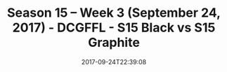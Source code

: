 ---
title: Season 15 – Week 3 (September 24, 2017) - DCGFFL - S15 Black vs S15 Graphite
teams-score:
- team: _teams/s15-black.md
  score: 40
- team: _teams/s15-graphite.md
  score: 6
mvp: Alex Martello, Peter Pham
game-ball: Kevin Zajac, Aaron Thomas
sportsperson: Daniel Allen, Mark Knobbe
season: 15
week: 3
date: '2017-09-24T22:39:08'
pageid: season-15-week-3-september-24-2017-5681-vs-5684
---